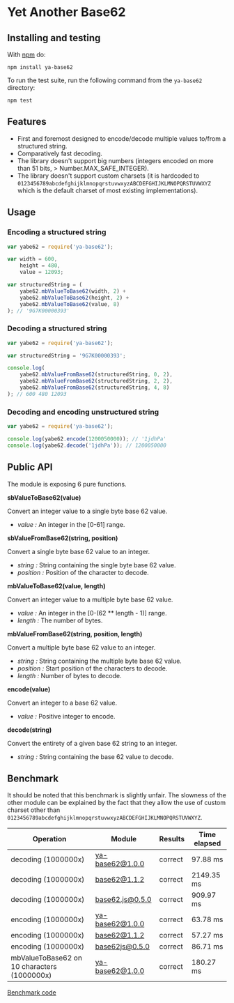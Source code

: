 # Yet Another Base62

## Installing and testing

With [npm](http://npmjs.org) do:

```
npm install ya-base62
```

To run the test suite, run the following command from the ```ya-base62``` directory:

```
npm test
```

## Features

 * First and foremost designed to encode/decode multiple values to/from a structured string.
 * Comparatively fast decoding.
 * The library doesn't support big numbers (integers encoded on more than 51 bits, > Number.MAX_SAFE_INTEGER).
 * The library doesn't support custom charsets (it is hardcoded to
`0123456789abcdefghijklmnopqrstuvwxyzABCDEFGHIJKLMNOPQRSTUVWXYZ` which is the default charset of most existing
implementations).

## Usage

### Encoding a structured string

```js
var yabe62 = require('ya-base62');

var width = 600,
    height = 480,
    value = 12093;

var structuredString = (
    yabe62.mbValueToBase62(width, 2) +
    yabe62.mbValueToBase62(height, 2) +
    yabe62.mbValueToBase62(value, 8)
); // '9G7K00000393'
```

### Decoding a structured string

```js
var yabe62 = require('ya-base62');

var structuredString = '9G7K00000393';

console.log(
    yabe62.mbValueFromBase62(structuredString, 0, 2),
    yabe62.mbValueFromBase62(structuredString, 2, 2),
    yabe62.mbValueFromBase62(structuredString, 4, 8)
); // 600 480 12093
```

### Decoding and encoding unstructured string

```js
var yabe62 = require('ya-base62');

console.log(yabe62.encode(1200050000)); // '1jdhPa'
console.log(yabe62.decode('1jdhPa')); // 1200050000
```

## Public API

The module is exposing 6 pure functions.

**sbValueToBase62(value)**

Convert an integer value to a single byte base 62 value.

 * *value :* An integer in the [0-61] range.

**sbValueFromBase62(string, position)**

Convert a single byte base 62 value to an integer.

 * *string :* String containing the single byte base 62 value.
 * *position :* Position of the character to decode.

**mbValueToBase62(value, length)**

Convert an integer value to a multiple byte base 62 value.

 * *value :* An integer in the [0-(62 ** length - 1)] range.
 * *length :* The number of bytes.

**mbValueFromBase62(string, position, length)**

Convert a multiple byte base 62 value to an integer.

 * *string :* String containing the multiple byte base 62 value.
 * *position :* Start position of the characters to decode.
 * *length :* Number of bytes to decode.

**encode(value)**

Convert an integer to a base 62 value.

 * *value :* Positive integer to encode.

**decode(string)**

Convert the entirety of a given base 62 string to an integer.

 * *string :* String containing the base 62 value to decode.

## Benchmark

It should be noted that this benchmark is slightly unfair. The slowness of the other module can be explained by the fact
that they allow the use of custom charset other than `0123456789abcdefghijklmnopqrstuvwxyzABCDEFGHIJKLMNOPQRSTUVWXYZ`.

| Operation  | Module | Results | Time elapsed |
| ---------- | ------ | ------- | ------------ |
| decoding (1000000x) | ya-base62@1.0.0 | correct | 97.88 ms |
| decoding (1000000x) | base62@1.1.2 | correct | 2149.35 ms |
| decoding (1000000x) | base62.js@0.5.0 | correct | 909.97 ms |
| encoding (1000000x) | ya-base62@1.0.0 | correct | 63.78 ms |
| encoding (1000000x) | base62@1.1.2 | correct | 57.27 ms |
| encoding (1000000x) | base62js@0.5.0 | correct | 86.71 ms |
| mbValueToBase62 on 10 characters (1000000x) | ya-base62@1.0.0 | correct | 180.27 ms |

[Benchmark code](https://github.com/kchapelier/ya-base62/blob/master/benchmark/benchmarks.js)


